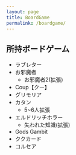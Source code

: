 ```yaml
---
layout: page
title: BoardGame
permalink: /boardgame/
---
```


## 所持ボードゲーム

* ラブレター
* お邪魔者
  * お邪魔者2(拡張)
* Coup【クー】
* グリモリア
* カタン
  * 5~6人拡張
* エルドリッチホラー
  * 失われた知識(拡張)
* Gods Gambit
* ククカード
* コルセア
